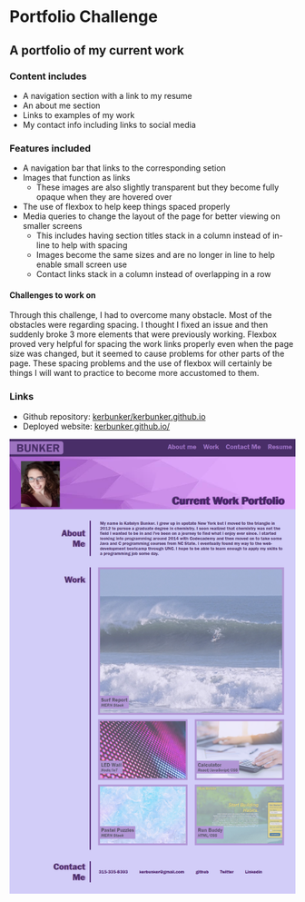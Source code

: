 # Portfolio Challenge

## A portfolio of my current work

### Content includes

* A navigation section with a link to my resume
* An about me section
* Links to examples of my work
* My contact info including links to social media

### Features included

* A navigation bar that links to the corresponding setion
* Images that function as links
    * These images are also slightly transparent but they become fully opaque when they are hovered over
* The use of flexbox to help keep things spaced properly
* Media queries to change the layout of the page for better viewing on smaller screens
    * This includes having section titles stack in a column instead of in-line to help with spacing
    * Images become the same sizes and are no longer in line to help enable small screen use
    * Contact links stack in a column instead of overlapping in a row

#### Challenges to work on

Through this challenge, I had to overcome many obstacle. Most of the obstacles were regarding spacing. I thought I fixed an issue and then suddenly broke 3 more elements that were previously working. Flexbox proved very helpful for spacing the work links properly even when the page size was changed, but it seemed to cause problems for other parts of the page. These spacing problems and the use of flexbox will certainly be things I will want to practice to become more accustomed to them. 

### Links

* Github repository: [kerbunker/kerbunker.github.io](https://github.com/kerbunker/kerbunker.github.io)
* Deployed website: [kerbunker.github.io/](https://kerbunker.github.io/)

![screenshot](/assets/images/portfolio-screenshot.png)